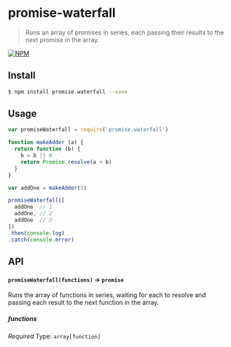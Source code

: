 # promise-waterfall
> Runs an array of promises in series, each passing their results to the next promise in the array.

[![NPM][promise-waterfall-icon]][promise-waterfall-url]

## Install

```sh
$ npm install promise.waterfall --save
```

## Usage

```js
var promiseWaterfall = require('promise.waterfall')

function makeAdder (a) {
  return function (b) {
    b = b || 0
    return Promise.resolve(a + b)
  }
}

var addOne = makeAdder(1)

promiseWaterfall([
  addOne  // 1
  addOne, // 2
  addOne  // 3
])
.then(console.log)
.catch(console.error)
```

## API

#### `promiseWaterfall(functions)` -> `promise`

Runs the array of functions in series, waiting for each to resolve and passing each result to the next function in the array.

##### functions

*Required*
Type: `array[function]`


[promise-waterfall-icon]: https://nodei.co/npm/promise.waterfall.png?downloads=true
[promise-waterfall-url]: https://npmjs.org/package/promise.waterfall
